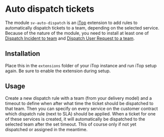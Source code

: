 # Auto dispatch tickets

The module `sv-auto-dispatch` is an [iTop][1] extension to add rules to automatically dispatch tickets to a team, depending on the selected service.
Because of the nature of the module, you need to install at least one of [Dispatch Incident to team][2] and [Dispatch User Request to a team][3]. 

## Installation

Place this in the `extensions` folder of your iTop instance and run iTop setup again.
Be sure to enable the extension during setup.

## Usage

Create a new dispatch rule with a team (from your delivery model) and a timeout to define when after what time the ticket should be dispatched to that team.
Then you can specify on every service on the customer contract which dispatch rule (next to SLA) should be applied.
When a ticket for one of these services is created, it will automatically be dispatched to the selected team after the set timeout.
This of course only if not yet dispatched or assigned in the meantime.

[1]:https://www.combodo.com/itop-193
[2]:https://store.itophub.io/en_US/products/combodo-dispatch-incident
[3]:https://store.itophub.io/en_US/products/combodo-dispatch-userrequest
